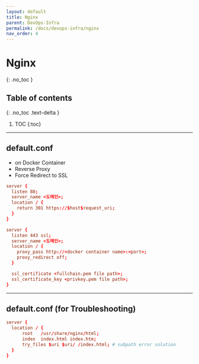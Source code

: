 ```yaml
---
layout: default
title: Nginx
parent: DevOps·Infra
permalink: /docs/devops-infra/nginx
nav_order: 4
---
```


# Nginx
{: .no_toc }

## Table of contents
{: .no_toc .text-delta }

1. TOC
{:toc}

---

## default.conf
- on Docker Container
- Reverse Proxy
- Force Redirect to SSL

```conf
server {
  listen 80;
  server_name <도메인>;
  location / {
    return 301 https://$host$request_uri;
  }
}

server {
  listen 443 ssl;
  server_name <도메인>;
  location / {
    proxy_pass http://<docker container name>:<port>; 
    proxy_redirect off;
  }

  ssl_certificate <fullchain.pem file path>;
  ssl_certificate_key <privkey.pem file path>;
}
```

---

## default.conf (for Troubleshooting)

```conf
server {
  location / {
      root   /usr/share/nginx/html;
      index  index.html index.htm;
      try_files $uri $uri/ /index.html; # subpath error solution
  }
}
```